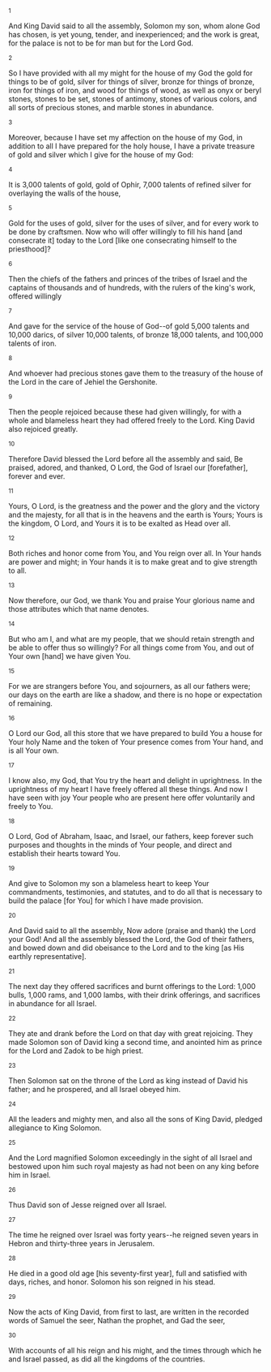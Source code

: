 <sup>1</sup> 

And King David said to all the assembly, Solomon my son, whom alone God has chosen, is yet young, tender, and inexperienced; and the work is great, for the palace is not to be for man but for the Lord God. 

<sup>2</sup> 

So I have provided with all my might for the house of my God the gold for things to be of gold, silver for things of silver, bronze for things of bronze, iron for things of iron, and wood for things of wood, as well as onyx or beryl stones, stones to be set, stones of antimony, stones of various colors, and all sorts of precious stones, and marble stones in abundance. 

<sup>3</sup> 

Moreover, because I have set my affection on the house of my God, in addition to all I have prepared for the holy house, I have a private treasure of gold and silver which I give for the house of my God: 

<sup>4</sup> 

It is 3,000 talents of gold, gold of Ophir, 7,000 talents of refined silver for overlaying the walls of the house, 

<sup>5</sup> 

Gold for the uses of gold, silver for the uses of silver, and for every work to be done by craftsmen. Now who will offer willingly to fill his hand [and consecrate it] today to the Lord [like one consecrating himself to the priesthood]? 

<sup>6</sup> 

Then the chiefs of the fathers and princes of the tribes of Israel and the captains of thousands and of hundreds, with the rulers of the king's work, offered willingly 

<sup>7</sup> 

And gave for the service of the house of God--of gold 5,000 talents and 10,000 darics, of silver 10,000 talents, of bronze 18,000 talents, and 100,000 talents of iron. 

<sup>8</sup> 

And whoever had precious stones gave them to the treasury of the house of the Lord in the care of Jehiel the Gershonite. 

<sup>9</sup> 

Then the people rejoiced because these had given willingly, for with a whole and blameless heart they had offered freely to the Lord. King David also rejoiced greatly. 

<sup>10</sup> 

Therefore David blessed the Lord before all the assembly and said, Be praised, adored, and thanked, O Lord, the God of Israel our [forefather], forever and ever. 

<sup>11</sup> 

Yours, O Lord, is the greatness and the power and the glory and the victory and the majesty, for all that is in the heavens and the earth is Yours; Yours is the kingdom, O Lord, and Yours it is to be exalted as Head over all. 

<sup>12</sup> 

Both riches and honor come from You, and You reign over all. In Your hands are power and might; in Your hands it is to make great and to give strength to all. 

<sup>13</sup> 

Now therefore, our God, we thank You and praise Your glorious name and those attributes which that name denotes. 

<sup>14</sup> 

But who am I, and what are my people, that we should retain strength and be able to offer thus so willingly? For all things come from You, and out of Your own [hand] we have given You. 

<sup>15</sup> 

For we are strangers before You, and sojourners, as all our fathers were; our days on the earth are like a shadow, and there is no hope or expectation of remaining. 

<sup>16</sup> 

O Lord our God, all this store that we have prepared to build You a house for Your holy Name and the token of Your presence comes from Your hand, and is all Your own. 

<sup>17</sup> 

I know also, my God, that You try the heart and delight in uprightness. In the uprightness of my heart I have freely offered all these things. And now I have seen with joy Your people who are present here offer voluntarily and freely to You. 

<sup>18</sup> 

O Lord, God of Abraham, Isaac, and Israel, our fathers, keep forever such purposes and thoughts in the minds of Your people, and direct and establish their hearts toward You. 

<sup>19</sup> 

And give to Solomon my son a blameless heart to keep Your commandments, testimonies, and statutes, and to do all that is necessary to build the palace [for You] for which I have made provision. 

<sup>20</sup> 

And David said to all the assembly, Now adore (praise and thank) the Lord your God! And all the assembly blessed the Lord, the God of their fathers, and bowed down and did obeisance to the Lord and to the king [as His earthly representative]. 

<sup>21</sup> 

The next day they offered sacrifices and burnt offerings to the Lord: 1,000 bulls, 1,000 rams, and 1,000 lambs, with their drink offerings, and sacrifices in abundance for all Israel. 

<sup>22</sup> 

They ate and drank before the Lord on that day with great rejoicing. They made Solomon son of David king a second time, and anointed him as prince for the Lord and Zadok to be high priest. 

<sup>23</sup> 

Then Solomon sat on the throne of the Lord as king instead of David his father; and he prospered, and all Israel obeyed him. 

<sup>24</sup> 

All the leaders and mighty men, and also all the sons of King David, pledged allegiance to King Solomon. 

<sup>25</sup> 

And the Lord magnified Solomon exceedingly in the sight of all Israel and bestowed upon him such royal majesty as had not been on any king before him in Israel. 

<sup>26</sup> 

Thus David son of Jesse reigned over all Israel. 

<sup>27</sup> 

The time he reigned over Israel was forty years--he reigned seven years in Hebron and thirty-three years in Jerusalem. 

<sup>28</sup> 

He died in a good old age [his seventy-first year], full and satisfied with days, riches, and honor. Solomon his son reigned in his stead. 

<sup>29</sup> 

Now the acts of King David, from first to last, are written in the recorded words of Samuel the seer, Nathan the prophet, and Gad the seer, 

<sup>30</sup> 

With accounts of all his reign and his might, and the times through which he and Israel passed, as did all the kingdoms of the countries.
